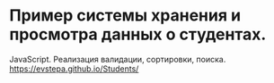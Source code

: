 # Пример системы хранения и просмотра данных о студентах. 
JavaScript. Реализация валидации, сортировки, поиска.
https://evstepa.github.io/Students/
